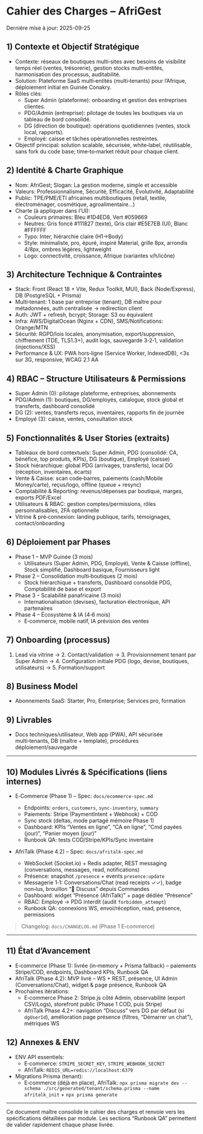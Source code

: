 # Cahier des Charges – AfriGest

Dernière mise à jour: 2025-09-25

## 1) Contexte et Objectif Stratégique

- Contexte: réseaux de boutiques multi‑sites avec besoins de visibilité temps réel (ventes, trésorerie), gestion stocks multi‑entités, harmonisation des processus, auditabilité.
- Solution: Plateforme SaaS multi‑entités (multi‑tenants) pour l’Afrique, déploiement initial en Guinée Conakry.
- Rôles clés:
  - Super Admin (plateforme): onboarding et gestion des entreprises clientes.
  - PDG/Admin (entreprise): pilotage de toutes les boutiques via un tableau de bord consolidé.
  - DG (direction de boutique): opérations quotidiennes (ventes, stock local, rapports).
  - Employé: caisse et tâches opérationnelles restreintes.
- Objectif principal: solution scalable, sécurisée, white‑label, réutilisable, sans fork du code base; time‑to‑market réduit pour chaque client.

## 2) Identité & Charte Graphique

- Nom: AfriGest; Slogan: La gestion moderne, simple et accessible
- Valeurs: Professionnalisme, Sécurité, Efficacité, Évolutivité, Adaptabilité
- Public: TPE/PME/ETI africaines multiboutiques (retail, textile, électroménager, cosmétique, agroalimentaire…)
- Charte (à appliquer dans l’UI):
  - Couleurs primaires: Bleu #1D4ED8, Vert #059669
  - Neutres: Gris foncé #111827 (texte), Gris clair #E5E7EB (UI), Blanc #FFFFFF
  - Typo: Inter, hiérarchie claire (H1→Body)
  - Style: minimaliste, pro, épuré, inspiré Material, grille 8px, arrondis 4/8px, ombres légères, lightweight
  - Logo: connectivité, croissance, Afrique (variantes v/h/icône)

## 3) Architecture Technique & Contraintes

- Stack: Front (React 18 + Vite, Redux Toolkit, MUI), Back (Node/Express), DB (PostgreSQL + Prisma)
- Multi‑tenant: 1 base par entreprise (tenant), DB maître pour métadonnées, auth centralisée → redirection client
- Auth: JWT + refresh, bcrypt; Storage: S3 ou équivalent
- Infra: AWS/DigitalOcean (Nginx + CDN), SMS/Notifications: Orange/MTN
- Sécurité: RGPD/lois locales, anonymisation, export/suppression, chiffrement (TDE, TLS1.3+), audit logs, sauvegarde 3‑2‑1, validation (injections/XSS)
- Performance & UX: PWA hors‑ligne (Service Worker, IndexedDB), <3s sur 3G, responsive, WCAG 2.1 AA

## 4) RBAC – Structure Utilisateurs & Permissions

- Super Admin (0): pilotage plateforme, entreprises, abonnements
- PDG/Admin (1): boutiques, DG/employés, catalogue, stock global et transferts, dashboard consolidé
- DG (2): ventes, transferts reçus, inventaires, rapports fin de journée
- Employé (3): caisse, ventes, consultation stock

## 5) Fonctionnalités & User Stories (extraits)

- Tableaux de bord contextuels: Super Admin, PDG (consolidé: CA, bénéfice, top produits, KPIs), DG (boutique), Employé (caisse)
- Stock hiérarchique: global PDG (arrivages, transferts), local DG (réception, inventaires, écarts)
- Vente & Caisse: scan code‑barres, paiements (cash/Mobile Money/carte), reçus/logo, offline (queue + resync)
- Comptabilité & Reporting: revenus/dépenses par boutique, marges, exports PDF/Excel
- Utilisateurs & RBAC: gestion comptes/permissions, rôles personnalisables, 2FA optionnelle
- Vitrine & pré‑connexion: landing publique, tarifs, témoignages, contact/onboarding

## 6) Déploiement par Phases

- Phase 1 – MVP Guinée (3 mois)
  - Utilisateurs (Super Admin, PDG, Employé), Vente & Caisse (offline), Stock simplifié, Dashboard basique, Fournisseurs light
- Phase 2 – Consolidation multi‑boutiques (2 mois)
  - Stock hiérarchique + transferts, Dashboard consolidé PDG, Comptabilité de base et export
- Phase 3 – Scalabilité panafricaine (3 mois)
  - Internationalisation (devises), facturation électronique, API partenaires
- Phase 4 – Écosystème & IA (4‑6 mois)
  - E‑commerce, mobile natif, IA prévision des ventes

## 7) Onboarding (processus)

1. Lead via vitrine → 2. Contact/validation → 3. Provisionnement tenant par Super Admin → 4. Configuration initiale PDG (logo, devise, boutiques, utilisateurs) → 5. Formation/support

## 8) Business Model

- Abonnements SaaS: Starter, Pro, Enterprise; Services pro, formation

## 9) Livrables

- Docs techniques/utilisateur, Web app (PWA), API sécurisée multi‑tenants, DB (maître + template), procédures déploiement/sauvegarde

---

## 10) Modules Livrés & Spécifications (liens internes)

- E‑Commerce (Phase 1) – Spec: `docs/ecommerce-spec.md`
  - Endpoints: `orders`, `customers`, `sync-inventory`, `summary`
  - Paiements: Stripe (PaymentIntent + Webhook) + COD
  - Sync stock (deltas, mode partagé mémoire Phase 1)
  - Dashboard: KPIs “Ventes en ligne”, “CA en ligne”, “Cmd payées (jour)”, “Panier moyen (jour)”
  - Runbook QA: tests COD/Stripe/KPIs/Sync inventaire

- AfriTalk (Phase 4.2) – Spec: `docs/afritalk-spec.md`
  - WebSocket (Socket.io) + Redis adapter, REST messaging (conversations, messages, read, notifications)
  - Présence: snapshot `/presence` + events `presence:update`
  - Messagerie 1‑1: Conversations/Chat (read receipts ✓✓), badge non‑lus, brouillon “💬 Discuss” depuis Commandes
  - Dashboard: widget “Présence (AfriTalk)” + page dédiée “Présence”
  - RBAC: Employé → PDG interdit (audit `forbidden_attempt`)
  - Runbook QA: connexions WS, envoi/réception, read, présence, permissions

> Changelog: `docs/CHANGELOG.md` (Phase 1 E‑commerce)

---

## 11) État d’Avancement

- E‑commerce (Phase 1): livrée (in‑memory + Prisma fallback) – paiements Stripe/COD, endpoints, Dashboard KPIs, Runbook QA
- AfriTalk (Phase 4.2): MVP livré – WS + REST, présence, UI Admin (Conversations/Chat), widget & page présence, Runbook QA
- Prochaines itérations:
  - E‑commerce Phase 2: Stripe.js côté Admin, observabilité (export CSV/Logs), storefront public (Phase 1 COD, puis Stripe)
  - AfriTalk Phase 4.2+: navigation “Discuss” vers DG par défaut (si `dgUserId`), amélioration page présence (filtres, “Démarrer un chat”), métriques WS

## 12) Annexes & ENV

- ENV API essentiels:
  - E‑commerce: `STRIPE_SECRET_KEY`, `STRIPE_WEBHOOK_SECRET`
  - AfriTalk: `REDIS_URL=redis://localhost:6379`
- Migrations Prisma (tenant):
  - E‑commerce (déjà en place), AfriTalk: `npx prisma migrate dev --schema ./src/generated/tenant/schema.prisma --name afritalk_init` + `npx prisma generate`

---

Ce document maître consolide le cahier des charges et renvoie vers les spécifications détaillées par module. Les sections “Runbook QA” permettent de valider rapidement chaque phase livrée.
